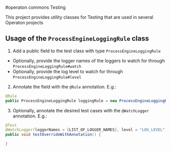 #operaton commons Testing

This project provides utility classes for Testing that are used in several Operaton projects

## Usage of the `ProcessEngineLoggingRule` class

1. Add a public field to the test class with type `ProcessEngineLoggingRule`
  * Optionally, provide the logger names of the loggers to watch for through `ProcessEngineLoggingRule#watch`
  * Optionally, provide the log level to watch for through `ProcessEngineLoggingRule#level`
2. Annotate the field with the `@Rule` annotation. E.g.:
```java
@Rule
public ProcessEngineLoggingRule loggingRule = new ProcessEngineLoggingRule();
```
3. Optionally, annotate the desired test cases with the `@WatchLogger` annotation. E.g.:
```java
@Test
@WatchLogger(loggerNames = {LIST_OF_LOGGER_NAMES}, level = "LOG_LEVEL")
public void testOverrideWithAnnotation() {

}
```

